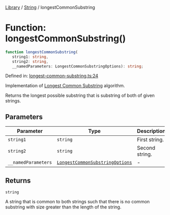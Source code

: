 <!-- markdownlint-disable -->
<!-- cspell: disable -->
[Library](../index.md) / [String](./index.md) / longestCommonSubstring

# Function: longestCommonSubstring()

```ts
function longestCommonSubstring(
   string1: string, 
   string2: string, 
   __namedParameters: LongestCommonSubstringOptions): string;
```

Defined in: [longest-common-substring.ts:24](https://github.com/technobuddha/library/blob/main/src/longest-common-substring.ts#L24)

Implementation of [Longest Common Substring](https://en.wikipedia.org/wiki/Longest_common_substring_problem) algorithm.

Returns the longest possible substring that is substring of both of given strings.

## Parameters

| Parameter | Type | Description |
| ------ | ------ | ------ |
| `string1` | `string` | First string. |
| `string2` | `string` | Second string. |
| `__namedParameters` | [`LongestCommonSubstringOptions`](LongestCommonSubstringOptions.md) | - |

## Returns

`string`

A string that is common to both strings such that there is no
common substring with size greater than the length of the string.

